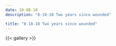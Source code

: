```yaml
---
date: 18-08-18
description: "8-18-18 Two years since wounded"

title: "8-18-18 Two years since wounded"
---
```

{{< gallery >}}
